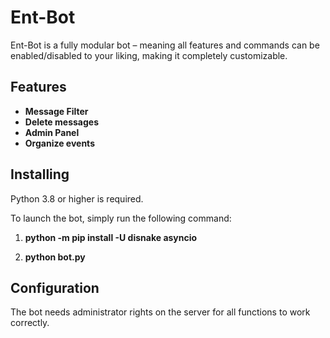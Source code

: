 # Ent-Bot
Ent-Bot is a fully modular bot – meaning all features and commands can be enabled/disabled to your liking, making it completely customizable.
## Features
- **Message Filter**
- **Delete messages**
- **Admin Panel**
- **Organize events**

## Installing

Python 3.8 or higher is required.

To launch the bot, simply run the following command:
1. **python -m pip install -U disnake asyncio**

2. **python bot.py**

## Configuration
The bot needs administrator rights on the server for all functions to work correctly.
